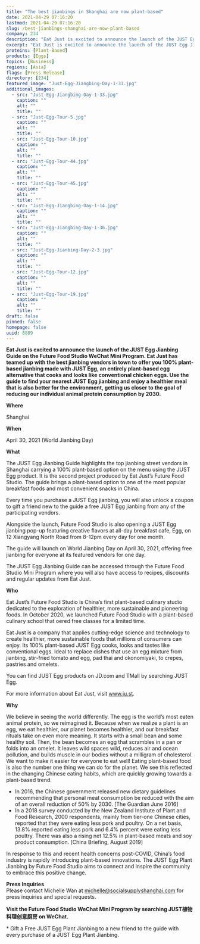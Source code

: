 ```yaml
---
title: "The best jianbings in Shanghai are now plant-based"
date: 2021-04-29 07:16:20
lastmod: 2021-04-29 07:16:20
slug: /best-jianbings-shanghai-are-now-plant-based
company: 234
description: "Eat Just is excited to announce the launch of the JUST Egg Jianbing Guide on the Future Food Studio WeChat Mini Program. Eat Just has teamed up with the best jianbing vendors in town to offer you 100% plant-based jianbing made with JUST Egg, an entirely plant-based egg alternative that cooks and looks like conventional chicken eggs. Use the guide to find your nearest JUST Egg jianbing and enjoy a healthier meal that is also better for the environment, getting us closer to the goal of reducing our individual animal protein consumption by 2030."
excerpt: "Eat Just is excited to announce the launch of the JUST Egg Jianbing Guide on the Future Food Studio WeChat Mini Program. Eat Just has teamed up with the best jianbing vendors in town to offer you 100% plant-based jianbing made with JUST Egg, an entirely plant-based egg alternative that cooks and looks like conventional chicken eggs. Use the guide to find your nearest JUST Egg jianbing and enjoy a healthier meal that is also better for the environment, getting us closer to the goal of reducing our individual animal protein consumption by 2030."
proteins: [Plant-Based]
products: [Eggs]
topics: [Business]
regions: [Asia]
flags: [Press Release]
directory: [234]
featured_image: "Just-Egg-Jiangbing-Day-1-33.jpg"
additional_images:
  - src: "Just-Egg-Jiangbing-Day-1-33.jpg"
    caption: ""
    alt: ""
    title: ""
  - src: "Just-Egg-Tour-5.jpg"
    caption: ""
    alt: ""
    title: ""
  - src: "Just-Egg-Tour-10.jpg"
    caption: ""
    alt: ""
    title: ""
  - src: "Just-Egg-Tour-44.jpg"
    caption: ""
    alt: ""
    title: ""
  - src: "Just-Egg-Tour-45.jpg"
    caption: ""
    alt: ""
    title: ""
  - src: "Just-Egg-Jiangbing-Day-1-14.jpg"
    caption: ""
    alt: ""
    title: ""
  - src: "Just-Egg-Jiangbing-Day-1-36.jpg"
    caption: ""
    alt: ""
    title: ""
  - src: "Just-Egg-Jianbing-Day-2-3.jpg"
    caption: ""
    alt: ""
    title: ""
  - src: "Just-Egg-Tour-12.jpg"
    caption: ""
    alt: ""
    title: ""
  - src: "Just-Egg-Tour-19.jpg"
    caption: ""
    alt: ""
    title: ""
draft: false
pinned: false
homepage: false
uuid: 8889
---
```

<p><strong>Eat Just is excited to announce the launch of the JUST Egg Jianbing Guide on the Future Food Studio WeChat Mini Program. Eat Just has teamed up with the best jianbing vendors in town to offer you 100% plant-based jianbing made with JUST Egg, an entirely plant-based egg alternative that cooks and looks like conventional chicken eggs. Use the guide to find your nearest JUST Egg jianbing and enjoy a healthier meal that is also better for the environment, getting us closer to the goal of reducing our individual animal protein consumption by 2030.</strong></p>
<p><strong>Where</strong></p>
<p>Shanghai</p>
<p><strong>When</strong></p>
<p>April 30, 2021 (World Jianbing Day)</p>
<p><strong>What</strong></p>
<p>The JUST Egg Jianbing Guide highlights the top jianbing street vendors in Shanghai carrying a 100% plant-based option on the menu using the JUST Egg product. It is the second project produced by Eat Just’s Future Food Studio. The guide brings a plant-based option to one of the most popular breakfast foods and most convenient snacks in China.</p>
<p>Every time you purchase a JUST Egg jianbing, you will also unlock a coupon to gift a friend new to the guide a free JUST Egg jianbing from any of the participating vendors.</p>
<p>Alongside the launch, Future Food Studio is also opening a JUST Egg jianbing pop-up featuring creative flavors at all-day breakfast cafe, Egg, on 12 Xiangyang North Road from 8-12pm every day for one month.</p>
<p>The guide will launch on World Jianbing Day on April 30, 2021, offering free jianbing for everyone at its featured vendors for one day.</p>
<p>The JUST Egg Jianbing Guide can be accessed through the Future Food Studio Mini Program where you will also have access to recipes, discounts and regular updates from Eat Just.</p>
<p><strong>Who</strong></p>
<p>Eat Just’s Future Food Studio is China’s first plant-based culinary studio dedicated to the exploration of healthier, more sustainable and pioneering foods. In October 2020, we launched Future Food Studio with a plant-based culinary school that oered free classes for a limited time.</p>
<p>Eat Just is a company that applies cutting-edge science and technology to create healthier, more sustainable foods that millions of consumers can enjoy. Its 100% plant-based JUST Egg cooks, looks and tastes like conventional eggs. Ideal to replace dishes that use an egg mixture from jianbing, stir-fried tomato and egg, pad thai and okonomiyaki, to crepes, pastries and omelets.</p>
<p>You can find JUST Egg products on JD.com and TMall by searching JUST Egg.</p>
<p>For more information about Eat Just, visit <a href="http://www.ju.st">www.ju.st</a>.</p>
<p><strong>Why</strong></p>
<p>We believe in seeing the world differently. The egg is the world’s most eaten animal protein, so we reimagined it. Because when we realize a plant is an egg, we eat healthier, our planet becomes healthier, and our breakfast rituals take on even more meaning. It starts with a small bean and some healthy soil. Then, the bean becomes an egg that scrambles in a pan or folds into an omelet. It leaves wild spaces wild, reduces air and ocean pollution, and builds muscle in our bodies without a milligram of cholesterol. We want to make it easier for everyone to eat well! Eating plant-based food is also the number one thing we can do for the planet. We see this reflected in the changing Chinese eating habits, which are quickly growing towards a plant-based trend.</p>
<ul>
<li>In 2016, the Chinese government released new dietary guidelines recommending that personal meat consumption be reduced with the aim of an overall reduction of 50% by 2030. [The Guardian June 2016]</li>
<li>In a 2018 survey conducted by the New Zealand Institute of Plant and Food Research, 2000 respondents, mainly from tier-one Chinese cities, reported that they were eating less pork and poultry. On a net basis, 13.8% reported eating less pork and 6.4% percent were eating less poultry. There was also a rising net 12.5% in plant-based meats and soy product consumption. [China Briefing, August 2019]</li>
</ul>
<p>In response to this and recent health concerns post-COVID, China’s food industry is rapidly introducing plant-based innovations. The JUST Egg Plant Jianbing by Future Food Studio aims to connect and inspire the community to embrace this positive change.</p>
<p><strong>Press Inquiries</strong><br />
Please contact Michelle Wan at <a href="mailto:michelle@socialsupplyshanghai.com">michelle@socialsupplyshanghai.com</a> for press inquiries and special requests.</p>
<p><strong>Visit the Future Food Studio WeChat Mini Program by searching JUST植物料理创意厨房 on WeChat.</strong></p>
<p>* Gift a Free JUST Egg Plant Jianbing to a new friend to the guide with every purchase of a JUST Egg Plant Jianbing.</p>
